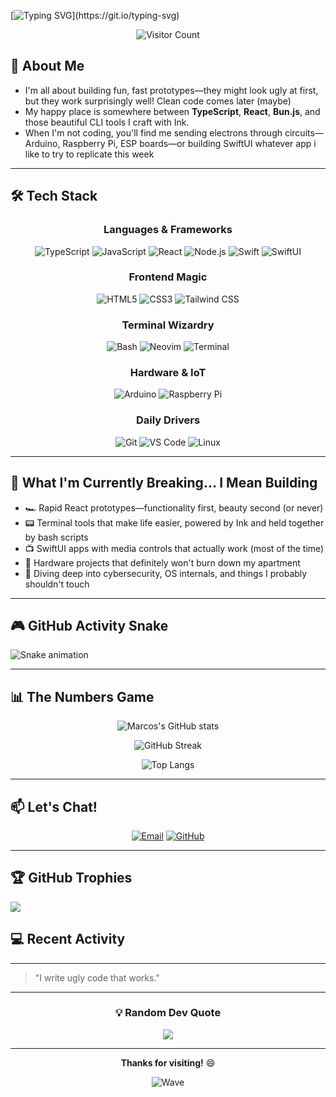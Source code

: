 [![Typing SVG](https://readme-typing-svg.herokuapp.com?font=Fira+Code&pause=1000&color=00FF00&center=true&vCenter=true&width=435&lines=Hey+there!+I'm+Marcos+👋;23-year-old+dev+who+breaks+things;...then+fixes+them+(usually);I+write+ugly+code+that+works!)](https://git.io/typing-svg)

<div align="center">
  
  ![Visitor Count](https://profile-counter.glitch.me/MKS2508/count.svg)
  
</div>

## 🚀 About Me
- I'm all about building fun, fast prototypes—they might look ugly at first, but they work surprisingly well! Clean code comes later (maybe)
- My happy place is somewhere between **TypeScript**, **React**, **Bun.js**, and those beautiful CLI tools I craft with Ink.
- When I'm not coding, you'll find me sending electrons through circuits—Arduino, Raspberry Pi, ESP boards—or building SwiftUI whatever app i like to try to replicate this week

---

## 🛠 Tech Stack

<div align="center">

### Languages & Frameworks
![TypeScript](https://img.shields.io/badge/TypeScript-007ACC?style=for-the-badge&logo=typescript&logoColor=white)
![JavaScript](https://img.shields.io/badge/JavaScript-F7DF1E?style=for-the-badge&logo=javascript&logoColor=black)
![React](https://img.shields.io/badge/React-20232A?style=for-the-badge&logo=react&logoColor=61DAFB)
![Node.js](https://img.shields.io/badge/Node.js-43853D?style=for-the-badge&logo=node.js&logoColor=white)
![Swift](https://img.shields.io/badge/Swift-FA7343?style=for-the-badge&logo=swift&logoColor=white)
![SwiftUI](https://img.shields.io/badge/SwiftUI-0070FF?style=for-the-badge&logo=swift&logoColor=white)

### Frontend Magic
![HTML5](https://img.shields.io/badge/HTML5-E34C26?style=for-the-badge&logo=html5&logoColor=white)
![CSS3](https://img.shields.io/badge/CSS3-1572B6?style=for-the-badge&logo=css3&logoColor=white)
![Tailwind CSS](https://img.shields.io/badge/Tailwind_CSS-38B2AC?style=for-the-badge&logo=tailwind-css&logoColor=white)

### Terminal Wizardry
![Bash](https://img.shields.io/badge/Bash-121011?style=for-the-badge&logo=gnu-bash&logoColor=white)
![Neovim](https://img.shields.io/badge/NeoVim-%2357A143.svg?&style=for-the-badge&logo=neovim&logoColor=white)
![Terminal](https://img.shields.io/badge/Terminal-4D4D4D?style=for-the-badge&logo=windows-terminal&logoColor=white)

### Hardware & IoT
![Arduino](https://img.shields.io/badge/Arduino-00979D?style=for-the-badge&logo=Arduino&logoColor=white)
![Raspberry Pi](https://img.shields.io/badge/Raspberry%20Pi-A22846?style=for-the-badge&logo=Raspberry%20Pi&logoColor=white)

### Daily Drivers
![Git](https://img.shields.io/badge/Git-F05032?style=for-the-badge&logo=git&logoColor=white)
![VS Code](https://img.shields.io/badge/VS_Code-007ACC?style=for-the-badge&logo=visual%20studio%20code&logoColor=white)
![Linux](https://img.shields.io/badge/Linux-FCC624?style=for-the-badge&logo=linux&logoColor=black)

</div>

---

## 🔭 What I'm Currently Breaking... I Mean Building
- 🏎️ Rapid React prototypes—functionality first, beauty second (or never)
- 📟 Terminal tools that make life easier, powered by Ink and held together by bash scripts
- 📺 SwiftUI apps with media controls that actually work (most of the time)
- 🔧 Hardware projects that definitely won't burn down my apartment
- 🔐 Diving deep into cybersecurity, OS internals, and things I probably shouldn't touch

---

## 🎮 GitHub Activity Snake
![Snake animation](https://github.com/MKS2508/MKS2508/blob/output/github-contribution-grid-snake.svg)

---

## 📊 The Numbers Game

<div align="center">
  
![Marcos's GitHub stats](https://github-readme-stats.vercel.app/api?username=MKS2508&show_icons=true&theme=tokyonight&hide_border=true)

![GitHub Streak](https://github-readme-streak-stats.herokuapp.com/?user=MKS2508&theme=tokyonight&hide_border=true)

![Top Langs](https://github-readme-stats.vercel.app/api/top-langs/?username=MKS2508&layout=compact&theme=tokyonight&hide_border=true)

</div>

---

## 📫 Let's Chat!

<div align="center">
  
[![Email](https://img.shields.io/badge/Email-mks.dev.2508@gmail.com-D14836?style=for-the-badge&logo=gmail&logoColor=white)](mailto:mks.dev.2508@gmail.com)
[![GitHub](https://img.shields.io/badge/GitHub-MKS2508-100000?style=for-the-badge&logo=github&logoColor=white)](https://github.com/MKS2508)

</div>

---

## 🏆 GitHub Trophies
![](https://github-profile-trophy.vercel.app/?username=MKS2508&theme=tokyonight&no-frame=true&no-bg=false&margin-w=4)

## 💻 Recent Activity
<!--START_SECTION:activity-->
<!--END_SECTION:activity-->

---


> "I write ugly code that works."



---

<div align="center">

### 💡 Random Dev Quote
![](https://quotes-github-readme.vercel.app/api?type=horizontal&theme=tokyonight)

</div>

---

<div align="center">
  
**Thanks for visiting!** 😄

![Wave](https://raw.githubusercontent.com/MKS2508/MKS2508/output/wave.svg)

</div>
